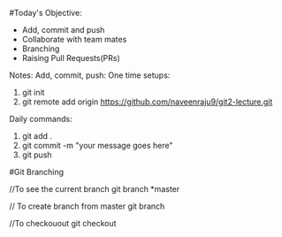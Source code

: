 #Today's Objective:

- Add, commit and push
- Collaborate with team mates
- Branching
- Raising Pull Requests(PRs)

Notes:
Add, commit, push:
One time setups:
1. git init
2. git remote add origin https://github.com/naveenraju9/git2-lecture.git

Daily commands: 
1. git add .
2. git commit -m "your message goes here"
3. git push


#Git Branching

//To see the current branch
git branch
*master

// To create branch from master
git branch <branch-name>

//To checkouout
git checkout <branch-name>

